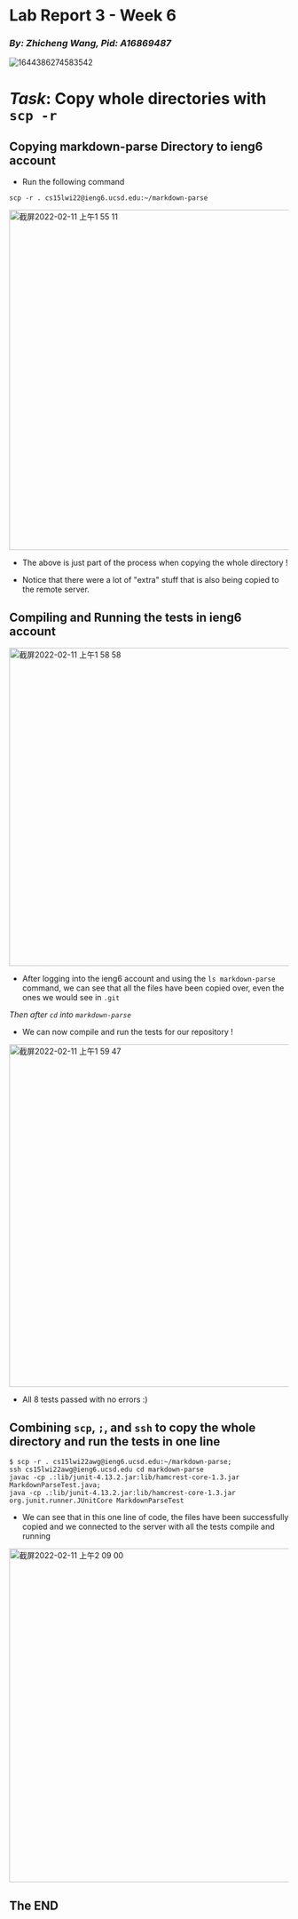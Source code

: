 # **Lab Report 3 - Week 6**
### _By: Zhicheng Wang, Pid: A16869487_

![1644386274583542](https://user-images.githubusercontent.com/97211608/153555814-bc088786-6921-431d-9690-c4838356807a.jpg)

# _Task_: **Copy whole directories with `scp -r`**

## Copying markdown-parse Directory to ieng6 account

- Run the following command

```
scp -r . cs15lwi22@ieng6.ucsd.edu:~/markdown-parse
```

<img width="613" alt="截屏2022-02-11 上午1 55 11" src="https://user-images.githubusercontent.com/97211608/153571105-af7033b0-7e99-46ac-a231-6ae6471f8154.png">

- The above is just part of the process when copying the whole directory ! 

- Notice that there were a lot of "extra" stuff that is also being copied to the remote server.

## Compiling and Running the tests in ieng6 account 

<img width="573" alt="截屏2022-02-11 上午1 58 58" src="https://user-images.githubusercontent.com/97211608/153571668-b83d7e3c-7684-4700-be2d-021ab906a90a.png">

- After logging into the ieng6 account and using the `ls markdown-parse` command, we can see that all the files have been copied over, even the ones we would see in `.git`

_Then after `cd` into `markdown-parse`_

- We can now compile and run the tests for our repository !

<img width="617" alt="截屏2022-02-11 上午1 59 47" src="https://user-images.githubusercontent.com/97211608/153571792-e5e49caf-040c-445b-84b4-50da783b9818.png">

- All 8 tests passed with no errors :)

## Combining `scp`, `;`, and `ssh` to copy the whole directory and run the tests in one line

 ``` 
$ scp -r . cs15lwi22awg@ieng6.ucsd.edu:~/markdown-parse; 
ssh cs15lwi22awg@ieng6.ucsd.edu cd markdown-parse 
javac -cp .:lib/junit-4.13.2.jar:lib/hamcrest-core-1.3.jar MarkdownParseTest.java; 
java -cp .:lib/junit-4.13.2.jar:lib/hamcrest-core-1.3.jar org.junit.runner.JUnitCore MarkdownParseTest

 ```
 - We can see that in this one line of code, the files have been successfully copied and we connected to the server with all the tests compile and running 
 
<img width="601" alt="截屏2022-02-11 上午2 09 00" src="https://user-images.githubusercontent.com/97211608/153573168-45196e97-0e1a-44c6-8d6d-052a7220aacb.png">

## The END

